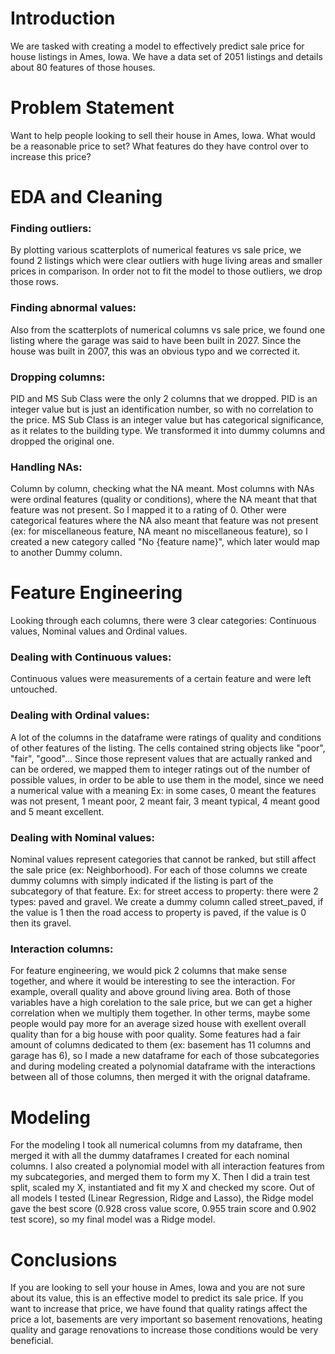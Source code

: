 # Introduction

We are tasked with creating a model to effectively predict sale price for house listings in Ames, Iowa. We have a data set of 2051 listings and details about 80 features of those houses. 

# Problem Statement

Want to help people looking to sell their house in Ames, Iowa. 
What would be a reasonable price to set?
What features do they have control over to increase this price?

# EDA and Cleaning

### Finding outliers:
By plotting various scatterplots of numerical features vs sale price, we found 2 listings which were clear outliers with huge living areas and smaller prices in comparison. In order not to fit the model to those outliers, we drop those rows.

### Finding abnormal values:
Also from the scatterplots of numerical columns vs sale price, we found one listing where the garage was said to have been built in 2027. Since the house was built in 2007, this was an obvious typo and we corrected it.

### Dropping columns:
PID and MS Sub Class were the only 2 columns that we dropped.
PID is an integer value but is just an identification number, so with no correlation to the price.
MS Sub Class is an integer value but has categorical significance, as it relates to the building type. We transformed it into dummy columns and dropped the original one.

### Handling NAs:
Column by column, checking what the NA meant. 
Most columns with NAs were ordinal features (quality or conditions), where the NA meant that that feature was not present. So I mapped it to a rating of 0.
Other were categorical features where the NA also meant that feature was not present (ex: for miscellaneous feature, NA meant no miscellaneous feature), so I created a new category called "No {feature name}", which later would map to another Dummy column. 

# Feature Engineering

Looking through each columns, there were 3 clear categories: Continuous values, Nominal values and Ordinal values.

### Dealing with Continuous values:
Continuous values were measurements of a certain feature and were left untouched.

### Dealing with Ordinal values:
A lot of the columns in the dataframe were ratings of quality and conditions of other features of the listing. The cells contained string objects like "poor", "fair", "good"... Since those represent values that are actually ranked and can be ordered, we mapped them to integer ratings out of the number of possible values, in order to be able to use them in the model, since we need a numerical value with a meaning
Ex: in some cases, 0 meant the features was not present, 1 meant poor, 2 meant fair, 3 meant typical, 4 meant good and 5 meant excellent. 

### Dealing with Nominal values:
Nominal values represent categories that cannot be ranked, but still affect the sale price (ex: Neighborhood). For each of those columns we create dummy columns with simply indicated if the listing is part of the subcategory of that feature.
Ex: for street access to property: there were 2 types: paved and gravel. We create a dummy column called street_paved, if the value is 1 then the road access to property is paved, if the value is 0 then its gravel. 

### Interaction columns:
For feature engineering, we would pick 2 columns that make sense together, and where it would be interesting to see the interaction.
For example, overall quality and above ground living area. Both of those variables have a high corelation to the sale price, but we can get a higher correlation when we multiply them together. In other terms, maybe some people would pay more for an average sized house with exellent overall quality than for a big house with poor quality.
Some features had a fair amount of columns dedicated to them (ex: basement has 11 columns and garage has 6), so I made a new dataframe for each of those subcategories and during modeling created a polynomial dataframe with the interactions between all of those columns, then merged it with the orignal dataframe.

# Modeling

For the modeling I took all numerical columns from my dataframe, then merged it with all the dummy dataframes I created for each nominal columns.
I also created a polynomial model with all interaction features from my subcategories, and merged them to form my X.
Then I did a train test split, scaled my X, instantiated and fit my X and checked my score.
Out of all models I tested (Linear Regression, Ridge and Lasso), the Ridge model gave the best score (0.928 cross value score, 0.955 train score and 0.902 test score), so my final model was a Ridge model. 

# Conclusions

If you are looking to sell your house in Ames, Iowa and you are not sure about its value, this is an effective model to predict its sale price. If you want to increase that price, we have found that quality ratings affect the price a lot, basements are very important so basement renovations, heating quality and garage renovations to increase those conditions would be very beneficial. 